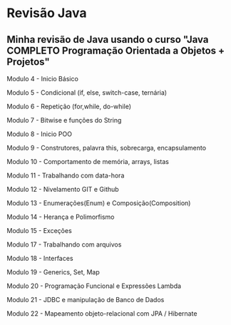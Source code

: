 # Revisão Java

## Minha revisão de Java usando o curso "Java COMPLETO Programação Orientada a Objetos + Projetos"

Modulo 4 - Inicio Básico

Modulo 5 - Condicional (if, else, switch-case, ternária)

Modulo 6 - Repetição (for,while, do-while)

Modulo 7 - Bitwise e funções do String

Modulo 8 - Inicio POO

Modulo 9 - Construtores, palavra this, sobrecarga, encapsulamento

Modulo 10 - Comportamento de memória, arrays, listas

Modulo 11 - Trabalhando com data-hora

Modulo 12 - Nivelamento GIT e Github

Modulo 13 - Enumerações(Enum) e Composição(Composition)

Modulo 14 - Herança e Polimorfismo

Modulo 15 - Exceções

Modulo 17 - Trabalhando com arquivos

Modulo 18 - Interfaces

Modulo 19 - Generics, Set, Map

Modulo 20 - Programação Funcional e Expressões Lambda

Modulo 21 - JDBC e manipulação de Banco de Dados

Modulo 22 - Mapeamento objeto-relacional com JPA / Hibernate